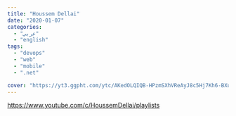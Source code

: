 ```yaml
---
title: "Houssem Dellai"
date: "2020-01-07"
categories:
  - "عربي"
  - "english"
tags:
  - "devops"
  - "web"
  - "mobile"
  - ".net"

cover: "https://yt3.ggpht.com/ytc/AKedOLQIQB-HPzmSXhVReAyJ8c5Hj7Kh6-BXuLtErPlSgw=s88-c-k-c0x00ffffff-no-rj"
---
```


https://www.youtube.com/c/HoussemDellai/playlists
